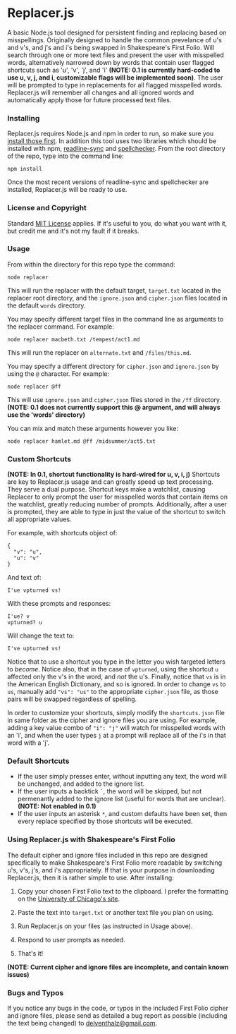 # Replacer.js
A basic Node.js tool designed for persistent finding and replacing based on misspellings. Originally designed to handle the common prevelance of u's and v's, and j's and i's being swapped in Shakespeare's First Folio. Will search through one or more text files and present the user with misspelled words, alternatively narrowed down by words that contain user flagged shortcuts such as 'u', 'v', 'j', and 'i' **(NOTE: 0.1 is currently hard-coded to use u, v, j, and i, customizable flags will be implemented soon)**. The user will be prompted to type in replacements for all flagged misspelled words. Replacer.js will remember all changes and all ignored words and automatically apply those for future processed text files.

### Installing
Replacer.js requires Node.js and npm in order to run, so make sure you [install those first](https://docs.npmjs.com/getting-started/installing-node). In addition this tool uses two libraries which should be installed with npm, [readline-sync](https://github.com/anseki/readline-sync) and [spellchecker](https://github.com/atom/node-spellchecker). From the root directory of the repo, type into the command line: 
```
npm install
```
Once the most recent versions of readline-sync and spellchecker are installed, Replacer.js will be ready to use.

### License and Copyright
Standard [MIT License](https://github.com/delventhalz/replacer.js/blob/master/LICENSE.md) applies. If it's useful to you, do what you want with it, but credit me and it's not my fault if it breaks.

### Usage
From within the directory for this repo type the command: 
```
node replacer
```
This will run the replacer with the default target, `target.txt` located in the replacer root directory, and the `ignore.json` and `cipher.json` files located in the default `words` directory.

You may specify different target files in the command line as arguments to the replacer command. For example:
```
node replacer macbeth.txt /tempest/act1.md
```
This will run the replacer on `alternate.txt` and `/files/this.md`.

You may specify a different directory for `cipher.json` and `ignore.json` by using the `@` character. For example:
```
node replacer @ff
```
This will use `ignore.json` and `cipher.json` files stored in the `/ff` directory. **(NOTE: 0.1 does not currently support this @ argument, and will always use the 'words' directory)**

You can mix and match these arguments however you like: 
```
node replacer hamlet.md @ff /midsummer/act5.txt
```

### Custom Shortcuts
**(NOTE: In 0.1, shortcut functionality is hard-wired for u, v, i, j)**
Shortcuts are key to Replacer.js usage and can greatly speed up text processing. They serve a dual purpose. Shortcut keys make a watchlist, causing Replacer to only prompt the user for misspelled words that contain items on the watchlist, greatly reducing number of prompts. Additionally, after a user is prompted, they are able to type in just the value of the shortcut to switch all appropriate values.

For example, with shortcuts object of:

```
{
  "v": "u",
  "u": "v"
}
```

And text of: 
```
I'ue vpturned vs!
```

With these prompts and responses:
```
I'ue? v
vpturned? u
```

Will change the text to:
```
I've upturned vs!
```

Notice that to use a shortcut you type in the letter you wish targeted letters to *become*. Notice also, that in the case of `vpturned`, using the shortcut `u` affected only the v's in the word, and *not* the u's. Finally, notice that `vs` is in the American English Dictionary, and so is ignored. In order to change `vs` to `us`, manually add `"vs": "us"` to the appropriate `cipher.json` file, as those pairs will be swapped regardless of spelling.

In order to customize your shortcuts, simply modify the `shortcuts.json` file in same folder as the cipher and ignore files you are using. For example, adding a key value combo of `"i": "j"` will watch for misspelled words with an 'i', and when the user types `j` at a prompt will replace all of the i's in that word with a 'j'.

### Default Shortcuts
* If the user simply presses enter, without inputting any text, the word will be unchanged, and added to the ignore list.
* If the user inputs a backtick `` ` ``, the word will be skipped, but not permenantly added to the ignore list (useful for words that are unclear). **(NOTE: Not enabled in 0.1)**
* If the user inputs an asterisk ` * `, and custom defaults have been set, then every replace specified by those shortcuts will be executed.

### Using Replacer.js with Shakespeare's First Folio
The default cipher and ignore files included in this repo are designed specifically to make Shakespeare's First Folio more readable by switching u's, v's, j's, and i's appropriately. If that is your purpose in downloading Replacer.js, then it is rather simple to use. After installing:

1. Copy your chosen First Folio text to the clipboard. I prefer the formatting on the [University of Chicago's site](http://www.lib.uchicago.edu/efts/OTA-SHK/restricted/search.form.html).

2. Paste the text into `target.txt` or another text file you plan on using.

3. Run Replacer.js on your files (as instructed in Usage above).

4. Respond to user prompts as needed.

5. That's it!

**(NOTE: Current cipher and ignore files are incomplete, and contain known issues)**

### Bugs and Typos
If you notice any bugs in the code, or typos in the included First Folio cipher and ignore files, please send as detailed a bug report as possible (including the text being changed) to [delventhalz@gmail.com](mailto:delventhalz@gmail.com?subject=Replacer%20Bug%20Report).